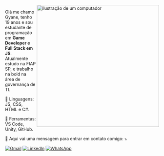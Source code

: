<img src="https://raw.githubusercontent.com/MicaelliMedeiros/micaellimedeiros/master/image/computer-illustration.png" alt="ilustração de um computador" min-width="400px" max-width="400px" width="400px" align="right">

<p align="left"> 
  Olá me chamo Gyane, tenho 19 anos e sou estudante de programação em <strong>Game Developer e Full Stack em JS</strong>.<br>
  Atualmente estudo na FIAP SP, e trabalho na bold na área de governança de TI.
</p>

<p align="left">
  🦄 Linguagens: JS, CSS, HTML e C#.
</p>

<p align="left">
  💼 Ferramentas: VS Code, Unity, GitHub.
</p>

<p align="left">
  💌 Aqui vai uma mensagem para entrar em contato comigo: ⤵️
</p>

<p align="left">
 <a href="mailto:gyanegg@gmail.com" title="Gmail">
  <img src="https://img.shields.io/badge/-Gmail-FF0000?style=flat-square&labelColor=FF0000&logo=gmail&logoColor=white" alt="Gmail"/></a>
  <a href="#" title="LinkedIn">
  <img src="https://img.shields.io/badge/-Linkedin-0e76a8?style=flat-square&logo=Linkedin&logoColor=white&link=[LINK-DO-SEU-LINKEDIN](https://www.linkedin.com/in/gyane-gonzaga-552909254)" alt="LinkedIn"/></a>
  <a href="#" title="WhatsApp">
  <img src="https://img.shields.io/badge/-WhatsApp-25d366?style=flat-square&labelColor=25d366&logo=whatsapp&logoColor=white&link=[API-DO-SEU-WHATSAPP]([https://whatsapp.com/dl/.](https://whatsapp.com/dl/))" alt="WhatsApp"/></a>
</p>
